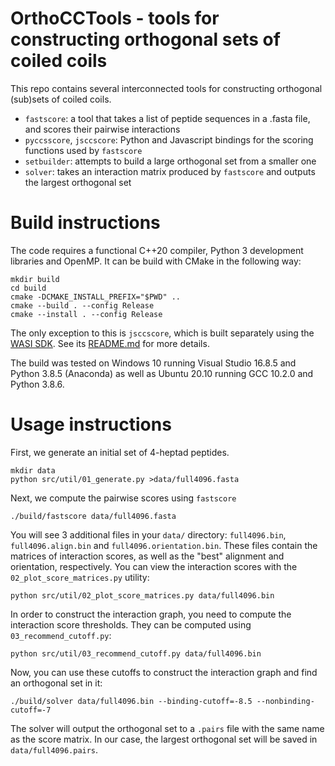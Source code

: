 # OrthoCCTools - tools for constructing orthogonal sets of coiled coils

This repo contains several interconnected tools for constructing orthogonal (sub)sets of coiled coils.
 - `fastscore`: a tool that takes a list of peptide sequences in a .fasta file, and scores their pairwise interactions
 - `pyccsscore`, `jsccscore`: Python and Javascript bindings for the scoring functions used by `fastscore`
 - `setbuilder`: attempts to build a large orthogonal set from a smaller one
 - `solver`: takes an interaction matrix produced by `fastscore` and outputs the largest orthogonal set
 
# Build instructions
 
The code requires a functional C++20 compiler, Python 3 development libraries and OpenMP. It can be build with CMake in the following way:
```shell
mkdir build
cd build
cmake -DCMAKE_INSTALL_PREFIX="$PWD" ..
cmake --build . --config Release
cmake --install . --config Release
```
The only exception to this is `jsccscore`, which is built separately using the [WASI SDK](https://github.com/WebAssembly/wasi-sdk). See its [README.md](src/jsccscore/README.md) for more details.

The build was tested on Windows 10 running Visual Studio 16.8.5 and Python 3.8.5 (Anaconda) as well as Ubuntu 20.10 running GCC 10.2.0 and Python 3.8.6.

# Usage instructions

First, we generate an initial set of 4-heptad peptides.
```shell
mkdir data
python src/util/01_generate.py >data/full4096.fasta
```

Next, we compute the pairwise scores using `fastscore`
```shell
./build/fastscore data/full4096.fasta
```
You will see 3 additional files in your `data/` directory: `full4096.bin`, `full4096.align.bin` and `full4096.orientation.bin`. These files contain the matrices of interaction scores, as well as the "best" alignment and orientation, respectively.
You can view the interaction scores with the `02_plot_score_matrices.py` utility:
```shell
python src/util/02_plot_score_matrices.py data/full4096.bin
```

In order to construct the interaction graph, you need to compute the interaction score thresholds. They can be computed using `03_recommend_cutoff.py`:
```shell
python src/util/03_recommend_cutoff.py data/full4096.bin
```
Now, you can use these cutoffs to construct the interaction graph and find an orthogonal set in it:
```shell
./build/solver data/full4096.bin --binding-cutoff=-8.5 --nonbinding-cutoff=-7
```
The solver will output the orthogonal set to a `.pairs` file with the same name as the score matrix. In our case, the largest orthogonal set will be saved in `data/full4096.pairs`. 
